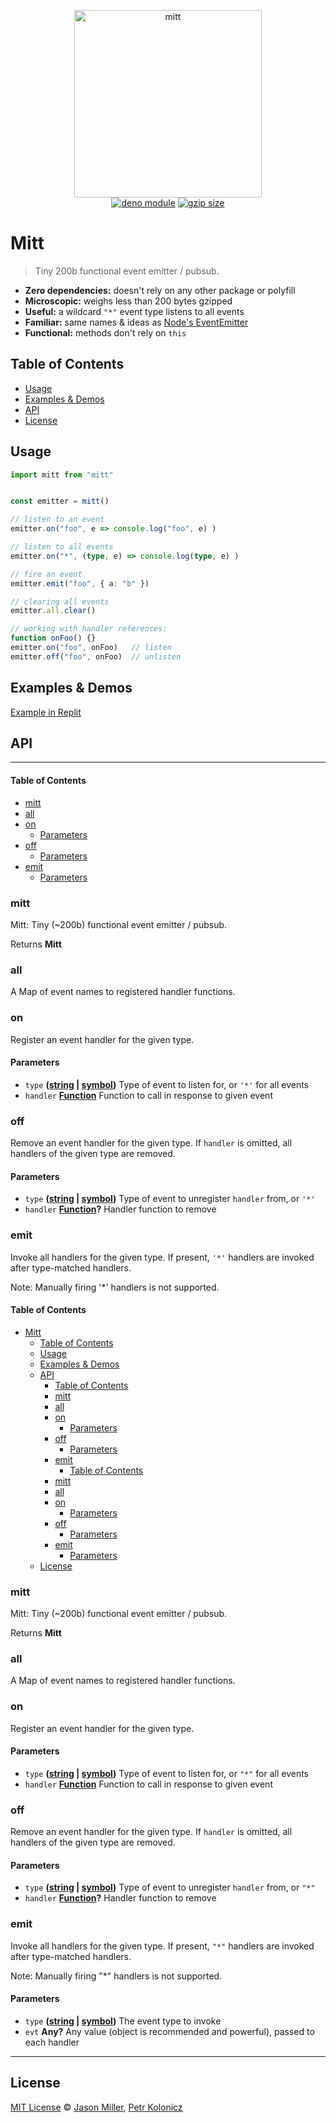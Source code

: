 <p align="center">
    <img src="https://i.imgur.com/BqsX9NT.png" width="300" height="300" alt="mitt">
    <br>
    <a href="https://deno.land/x/mitt"><img src="https://shield.deno.dev/x/mitt" alt="deno module"></a>
    <a href="https://deno.land/x/mitt"><img src="https://deno.bundlejs.com/badge?q=https://deno.land/x/mitt/mod.ts" alt="gzip size"></a>
</p>

# Mitt

> Tiny 200b functional event emitter / pubsub.

-   **Zero dependencies:** doesn't rely on any other package or polyfill
-   **Microscopic:** weighs less than 200 bytes gzipped
-   **Useful:** a wildcard `"*"` event type listens to all events
-   **Familiar:** same names & ideas as [Node's EventEmitter](https://nodejs.org/api/events.html#events_class_eventemitter)
-   **Functional:** methods don't rely on `this`

## Table of Contents

-   [Usage](#usage)
-   [Examples & Demos](#examples--demos)
-   [API](#api)
-   [License](#license)

## Usage

```ts
import mitt from "mitt"


const emitter = mitt()

// listen to an event
emitter.on("foo", e => console.log("foo", e) )

// listen to all events
emitter.on("*", (type, e) => console.log(type, e) )

// fire an event
emitter.emit("foo", { a: "b" })

// clearing all events
emitter.all.clear()

// working with handler references:
function onFoo() {}
emitter.on("foo", onFoo)   // listen
emitter.off("foo", onFoo)  // unlisten
```

## Examples & Demos

[Example in Replit](https://replit.com/@hex2w/Deno?embed=true)

## API

---

#### Table of Contents

-   [mitt](#mitt)
-   [all](#all)
-   [on](#on)
    -   [Parameters](#parameters)
-   [off](#off)
    -   [Parameters](#parameters-1)
-   [emit](#emit)
    -   [Parameters](#parameters-2)

### mitt

Mitt: Tiny (~200b) functional event emitter / pubsub.

Returns **Mitt** 

### all

A Map of event names to registered handler functions.

### on

Register an event handler for the given type.

#### Parameters

-   `type` **([string](https://developer.mozilla.org/docs/Web/JavaScript/Reference/Global_Objects/String) \| [symbol](https://developer.mozilla.org/docs/Web/JavaScript/Reference/Global_Objects/Symbol))** Type of event to listen for, or `'*'` for all events
-   `handler` **[Function](https://developer.mozilla.org/docs/Web/JavaScript/Reference/Statements/function)** Function to call in response to given event

### off

Remove an event handler for the given type.
If `handler` is omitted, all handlers of the given type are removed.

#### Parameters

-   `type` **([string](https://developer.mozilla.org/docs/Web/JavaScript/Reference/Global_Objects/String) \| [symbol](https://developer.mozilla.org/docs/Web/JavaScript/Reference/Global_Objects/Symbol))** Type of event to unregister `handler` from, or `'*'`
-   `handler` **[Function](https://developer.mozilla.org/docs/Web/JavaScript/Reference/Statements/function)?** Handler function to remove

### emit

Invoke all handlers for the given type.
If present, `'*'` handlers are invoked after type-matched handlers.

Note: Manually firing '\*' handlers is not supported.
#### Table of Contents

- [Mitt](#mitt)
  - [Table of Contents](#table-of-contents)
  - [Usage](#usage)
  - [Examples \& Demos](#examples--demos)
  - [API](#api)
      - [Table of Contents](#table-of-contents-1)
    - [mitt](#mitt-1)
    - [all](#all)
    - [on](#on)
      - [Parameters](#parameters)
    - [off](#off)
      - [Parameters](#parameters-1)
    - [emit](#emit)
      - [Table of Contents](#table-of-contents-2)
    - [mitt](#mitt-2)
    - [all](#all-1)
    - [on](#on-1)
      - [Parameters](#parameters-2)
    - [off](#off-1)
      - [Parameters](#parameters-3)
    - [emit](#emit-1)
      - [Parameters](#parameters-4)
  - [License](#license)

### mitt

Mitt: Tiny (~200b) functional event emitter / pubsub.

Returns **Mitt** 

### all

A Map of event names to registered handler functions.

### on

Register an event handler for the given type.

#### Parameters

-   `type` **([string](https://developer.mozilla.org/docs/Web/JavaScript/Reference/Global_Objects/String) \| [symbol](https://developer.mozilla.org/docs/Web/JavaScript/Reference/Global_Objects/Symbol))** Type of event to listen for, or `"*"` for all events
-   `handler` **[Function](https://developer.mozilla.org/docs/Web/JavaScript/Reference/Statements/function)** Function to call in response to given event

### off

Remove an event handler for the given type.
If `handler` is omitted, all handlers of the given type are removed.

#### Parameters

-   `type` **([string](https://developer.mozilla.org/docs/Web/JavaScript/Reference/Global_Objects/String) \| [symbol](https://developer.mozilla.org/docs/Web/JavaScript/Reference/Global_Objects/Symbol))** Type of event to unregister `handler` from, or `"*"`
-   `handler` **[Function](https://developer.mozilla.org/docs/Web/JavaScript/Reference/Statements/function)?** Handler function to remove

### emit

Invoke all handlers for the given type.
If present, `"*"` handlers are invoked after type-matched handlers.

Note: Manually firing "\*" handlers is not supported.

#### Parameters

-   `type` **([string](https://developer.mozilla.org/docs/Web/JavaScript/Reference/Global_Objects/String) \| [symbol](https://developer.mozilla.org/docs/Web/JavaScript/Reference/Global_Objects/Symbol))** The event type to invoke
-   `evt` **Any?** Any value (object is recommended and powerful), passed to each handler

---

## License

[MIT License](https://opensource.org/licenses/MIT) © [Jason Miller](https://jasonformat.com/), [Petr Kolonicz](https://github.com/hexrw)
